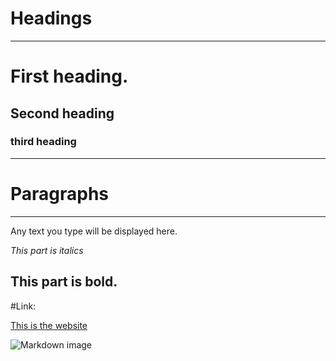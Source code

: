# Headings
---
# First heading.
## Second heading
### third heading

---
# Paragraphs
---
Any text you type will be displayed here.


*This part is italics*

**This part is bold**.
---

#Link:

[This is the website](https://pavandhy.ccbp.tech/)

![Markdown image](https://res.cloudinary.com/due4dmz2b/image/fetch/dpr_auto,w_auto,f_auto,q_auto/https://d1tgh8fmlzexmh.cloudfront.net/otg_prod/media/Tech_4.0/CCBP_4_0/CCBP_4_0_Thumbnail_2x.png)
